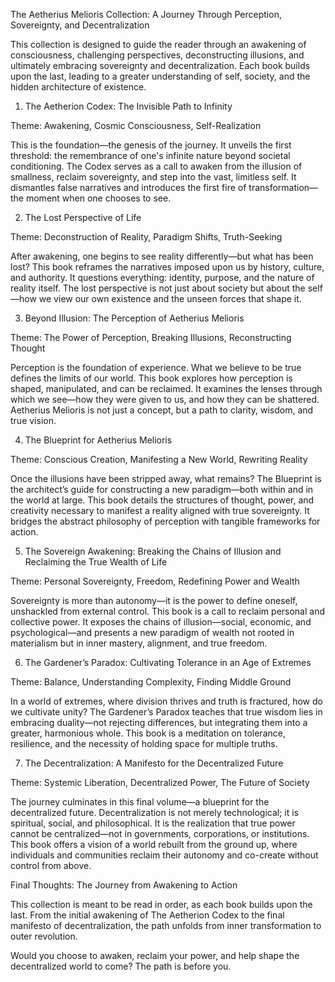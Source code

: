 The Aetherius Melioris Collection: A Journey Through Perception, Sovereignty, and Decentralization

This collection is designed to guide the reader through an awakening of consciousness, challenging perspectives, deconstructing illusions, and ultimately embracing sovereignty and decentralization. Each book builds upon the last, leading to a greater understanding of self, society, and the hidden architecture of existence.

1. The Aetherion Codex: The Invisible Path to Infinity

Theme: Awakening, Cosmic Consciousness, Self-Realization

This is the foundation—the genesis of the journey. It unveils the first threshold: the remembrance of one's infinite nature beyond societal conditioning. The Codex serves as a call to awaken from the illusion of smallness, reclaim sovereignty, and step into the vast, limitless self. It dismantles false narratives and introduces the first fire of transformation—the moment when one chooses to see.

2. The Lost Perspective of Life

Theme: Deconstruction of Reality, Paradigm Shifts, Truth-Seeking

After awakening, one begins to see reality differently—but what has been lost? This book reframes the narratives imposed upon us by history, culture, and authority. It questions everything: identity, purpose, and the nature of reality itself. The lost perspective is not just about society but about the self—how we view our own existence and the unseen forces that shape it.

3. Beyond Illusion: The Perception of Aetherius Melioris

Theme: The Power of Perception, Breaking Illusions, Reconstructing Thought

Perception is the foundation of experience. What we believe to be true defines the limits of our world. This book explores how perception is shaped, manipulated, and can be reclaimed. It examines the lenses through which we see—how they were given to us, and how they can be shattered. Aetherius Melioris is not just a concept, but a path to clarity, wisdom, and true vision.

4. The Blueprint for Aetherius Melioris

Theme: Conscious Creation, Manifesting a New World, Rewriting Reality

Once the illusions have been stripped away, what remains? The Blueprint is the architect’s guide for constructing a new paradigm—both within and in the world at large. This book details the structures of thought, power, and creativity necessary to manifest a reality aligned with true sovereignty. It bridges the abstract philosophy of perception with tangible frameworks for action.

5. The Sovereign Awakening: Breaking the Chains of Illusion and Reclaiming the True Wealth of Life

Theme: Personal Sovereignty, Freedom, Redefining Power and Wealth

Sovereignty is more than autonomy—it is the power to define oneself, unshackled from external control. This book is a call to reclaim personal and collective power. It exposes the chains of illusion—social, economic, and psychological—and presents a new paradigm of wealth not rooted in materialism but in inner mastery, alignment, and true freedom.

6. The Gardener’s Paradox: Cultivating Tolerance in an Age of Extremes

Theme: Balance, Understanding Complexity, Finding Middle Ground

In a world of extremes, where division thrives and truth is fractured, how do we cultivate unity? The Gardener’s Paradox teaches that true wisdom lies in embracing duality—not rejecting differences, but integrating them into a greater, harmonious whole. This book is a meditation on tolerance, resilience, and the necessity of holding space for multiple truths.

7. The Decentralization: A Manifesto for the Decentralized Future

Theme: Systemic Liberation, Decentralized Power, The Future of Society

The journey culminates in this final volume—a blueprint for the decentralized future. Decentralization is not merely technological; it is spiritual, social, and philosophical. It is the realization that true power cannot be centralized—not in governments, corporations, or institutions. This book offers a vision of a world rebuilt from the ground up, where individuals and communities reclaim their autonomy and co-create without control from above.

Final Thoughts: The Journey from Awakening to Action

This collection is meant to be read in order, as each book builds upon the last. From the initial awakening of The Aetherion Codex to the final manifesto of decentralization, the path unfolds from inner transformation to outer revolution.

Would you choose to awaken, reclaim your power, and help shape the decentralized world to come? The path is before you.
